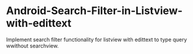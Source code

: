 # Android-Search-Filter-in-Listview-with-edittext
Implement search filter functionality for listview with edittext to type query wwithout searchview.

